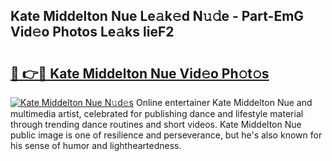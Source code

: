 ## Kate Middelton Nue Le𝚊k𝚎d N𝚞𝚍e - Part-EmG Vid𝚎o Photos Le𝚊ks lieF2

# <h2><a href="http://fb74c9c.evod.top/?m=Kate+Middelton+Nue">🔗 👉🔴 Kate Middelton Nue Vid𝚎o Ph𝚘t𝚘s</a></h2>

[![Kate Middelton Nue N𝚞d𝚎s](https://i.imgur.com/8V9OHl7.gif)](http://fb74c9c.evod.top/?m=Kate+Middelton+Nue)
Online entertainer Kate Middelton Nue and multimedia artist, celebrated for publishing dance and lifestyle material through trending dance routines and short videos. Kate Middelton Nue public image is one of resilience and perseverance, but he's also known for his sense of humor and lightheartedness. 
